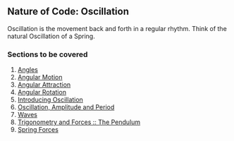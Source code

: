 ## Nature of Code: Oscillation

Oscillation is the movement back and forth in a regular rhythm.
Think of the natural Oscillation of a Spring.

### Sections to be covered
1. [Angles](01_Angles)
2. [Angular Motion](02_AngularMotion)
3. [Angular Attraction](03_Attraction)
4. [Angular Rotation](04_Rotation)
5. [Introducing Oscillation](05_Motion)
6. [Oscillation, Amplitude and Period](06_OscillatorObjs)
7. [Waves](07_Sine&CosWaves)
8. [Trigonometry and Forces :: The Pendulum](08_Pendulum)
9. [Spring Forces](09_Spring)
